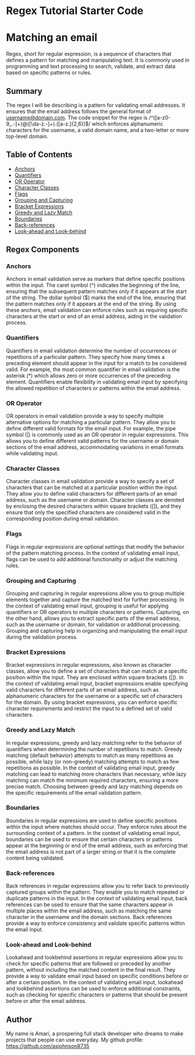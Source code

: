 # Regex Tutorial Starter Code

# Matching an email

Regex, short for regular expression, is a sequence of characters that defines a pattern for matching and manipulating text. It is commonly used in programming and text processing to search, validate, and extract data based on specific patterns or rules.

## Summary

The regex I will be describing is a pattern for validating email addresses. It ensures that the email address follows the general format of username@domain.com. The code snippet for the regex is /^([a-z0-9_\.-]+)@([\da-z\.-]+)\.([a-z\.]{2,6})$/ which enforces alphanumeric characters for the username, a valid domain name, and a two-letter or more top-level domain.

## Table of Contents

- [Anchors](#anchors)
- [Quantifiers](#quantifiers)
- [OR Operator](#or-operator)
- [Character Classes](#character-classes)
- [Flags](#flags)
- [Grouping and Capturing](#grouping-and-capturing)
- [Bracket Expressions](#bracket-expressions)
- [Greedy and Lazy Match](#greedy-and-lazy-match)
- [Boundaries](#boundaries)
- [Back-references](#back-references)
- [Look-ahead and Look-behind](#look-ahead-and-look-behind)

## Regex Components

### Anchors

Anchors in email validation serve as markers that define specific positions within the input. The caret symbol (^) indicates the beginning of the line, ensuring that the subsequent pattern matches only if it appears at the start of the string. The dollar symbol ($) marks the end of the line, ensuring that the pattern matches only if it appears at the end of the string. By using these anchors, email validation can enforce rules such as requiring specific characters at the start or end of an email address, aiding in the validation process.

### Quantifiers

Quantifiers in email validation determine the number of occurrences or repetitions of a particular pattern. They specify how many times a preceding element should appear in the input for a match to be considered valid. For example, the most common quantifier in email validation is the asterisk (*) which allows zero or more occurrences of the preceding element. Quantifiers enable flexibility in validating email input by specifying the allowed repetition of characters or patterns within the email address.

### OR Operator

OR operators in email validation provide a way to specify multiple alternative options for matching a particular pattern. They allow you to define different valid formats for the email input. For example, the pipe symbol (|) is commonly used as an OR operator in regular expressions. This allows you to define different valid patterns for the username or domain sections of the email address, accommodating variations in email formats while validating input.

### Character Classes

Character classes in email validation provide a way to specify a set of characters that can be matched at a particular position within the input. They allow you to define valid characters for different parts of an email address, such as the username or domain. Character classes are denoted by enclosing the desired characters within square brackets ([]), and they ensure that only the specified characters are considered valid in the corresponding position during email validation.

### Flags

Flags in regular expressions are optional settings that modify the behavior of the pattern matching process. In the context of validating email input, flags can be used to add additional functionality or adjust the matching rules. 

### Grouping and Capturing

Grouping and capturing in regular expressions allow you to group multiple elements together and capture the matched text for further processing. In the context of validating email input, grouping is useful for applying quantifiers or OR operators to multiple characters or patterns. Capturing, on the other hand, allows you to extract specific parts of the email address, such as the username or domain, for validation or additional processing. Grouping and capturing help in organizing and manipulating the email input during the validation process.

### Bracket Expressions

Bracket expressions in regular expressions, also known as character classes, allow you to define a set of characters that can match at a specific position within the input. They are enclosed within square brackets ([]). In the context of validating email input, bracket expressions enable specifying valid characters for different parts of an email address, such as alphanumeric characters for the username or a specific set of characters for the domain. By using bracket expressions, you can enforce specific character requirements and restrict the input to a defined set of valid characters.

### Greedy and Lazy Match

In regular expressions, greedy and lazy matching refer to the behavior of quantifiers when determining the number of repetitions to match. Greedy matching (default behavior) attempts to match as many repetitions as possible, while lazy (or non-greedy) matching attempts to match as few repetitions as possible. In the context of validating email input, greedy matching can lead to matching more characters than necessary, while lazy matching can match the minimum required characters, ensuring a more precise match. Choosing between greedy and lazy matching depends on the specific requirements of the email validation pattern.

### Boundaries

Boundaries in regular expressions are used to define specific positions within the input where matches should occur. They enforce rules about the surrounding context of a pattern. In the context of validating email input, boundaries can be used to ensure that certain characters or patterns appear at the beginning or end of the email address, such as enforcing that the email address is not part of a larger string or that it is the complete content being validated.

### Back-references

Back references in regular expressions allow you to refer back to previously captured groups within the pattern. They enable you to match repeated or duplicate patterns in the input. In the context of validating email input, back references can be used to ensure that the same characters appear in multiple places within the email address, such as matching the same character in the username and the domain sections. Back references provide a way to enforce consistency and validate specific patterns within the email input.

### Look-ahead and Look-behind

Lookahead and lookbehind assertions in regular expressions allow you to check for specific patterns that are followed or preceded by another pattern, without including the matched content in the final result. They provide a way to validate email input based on specific conditions before or after a certain position. In the context of validating email input, lookahead and lookbehind assertions can be used to enforce additional constraints, such as checking for specific characters or patterns that should be present before or after the email address.

## Author

My name is Amari, a prospering full stack developer who dreams to make projects that people can use everyday.
My github profile: https://github.com/asjohnson8735
